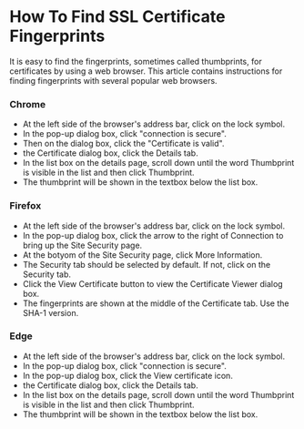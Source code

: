 # How To Find SSL Certificate Fingerprints

It is easy to find the fingerprints, sometimes called thumbprints, for certificates by using a web browser. This article contains instructions for finding fingerprints with several popular web browsers.

### Chrome

* At the left side of the browser's address bar, click on the lock symbol.
* In the pop-up dialog box, click "connection is secure".
* Then on the dialog box, click the "Certificate is valid".
* the Certificate dialog box, click the Details tab.
* In the list box on the details page, scroll down until the word Thumbprint is visible in the list and then click Thumbprint.
* The thumbprint will be shown in the textbox below the list box.

### Firefox

* At the left side of the browser's address bar, click on the lock symbol.
* In the pop-up dialog box, click the arrow to the right of Connection to bring up the Site Security page.
* At the botyom of the Site Security page, click More Information.
* The Security tab should be selected by default. If not, click on the Security tab.
* Click the View Certificate button to view the Certificate Viewer dialog box.
* The fingerprints are shown at the middle of the Certificate tab. Use the SHA-1 version.

### Edge

* At the left side of the browser's address bar, click on the lock symbol.
* In the pop-up dialog box, click "connection is secure".
* In the pop-up dialog box, click the View certificate icon.
* the Certificate dialog box, click the Details tab.
* In the list box on the details page, scroll down until the word Thumbprint is visible in the list and then click Thumbprint.
* The thumbprint will be shown in the textbox below the list box.
